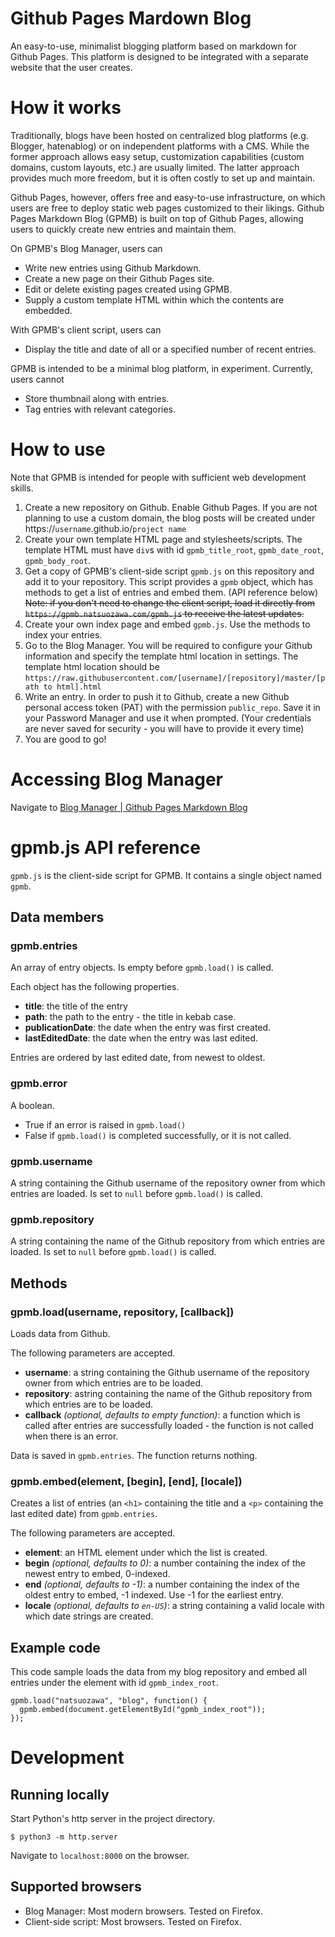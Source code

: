 # Github Pages Mardown Blog

An easy-to-use, minimalist blogging platform based on markdown for Github Pages.
This platform is designed to be integrated with a separate website that the user creates.

# How it works

Traditionally, blogs have been hosted on centralized blog platforms (e.g. Blogger, hatenablog) or on independent platforms with a CMS. While the former approach allows easy setup, customization capabilities (custom domains, custom layouts, etc.) are usually limited. The latter approach provides much more freedom, but it is often costly to set up and maintain.

Github Pages, however, offers free and easy-to-use infrastructure, on which users are free to deploy static web pages customized to their likings. Github Pages Markdown Blog (GPMB) is built on top of Github Pages, allowing users to quickly create new entries and maintain them.

On GPMB's Blog Manager, users can 
* Write new entries using Github Markdown.
* Create a new page on their Github Pages site.
* Edit or delete existing pages created using GPMB.
* Supply a custom template HTML within which the contents are embedded.

With GPMB's client script, users can
* Display the title and date of all or a specified number of recent entries.

GPMB is intended to be a minimal blog platform, in experiment. Currently, users cannot
* Store thumbnail along with entries.
* Tag entries with relevant categories.

# How to use 

Note that GPMB is intended for people with sufficient web development skills. 

1. Create a new repository on Github. Enable Github Pages. If you are not planning to use a custom domain, the blog posts will be created under https://`username`.github.io/`project name`
2. Create your own template HTML page and stylesheets/scripts. The template HTML must have `div`s with id `gpmb_title_root`, `gpmb_date_root`, `gpmb_body_root`.
3. Get a copy of GPMB's client-side script `gpmb.js` on this repository and add it to your repository. This script provides a `gpmb` object, which has methods to get a list of entries and embed them. (API reference below) ~~Note: if you don't need to change the client script, load it directly from `https://gpmb.natsuozawa.com/gpmb.js` to receive the latest updates.~~
4. Create your own index page and embed `gpmb.js`. Use the methods to index your entries.
5. Go to the Blog Manager. You will be required to configure your Github information and specify the template html location in settings. The template html location should be `https://raw.githubusercontent.com/[username]/[repository]/master/[path to html].html`
6. Write an entry. In order to push it to Github, create a new Github personal access token (PAT) with the permission `public_repo`. Save it in your Password Manager and use it when prompted. (Your credentials are never saved for security - you will have to provide it every time)
7. You are good to go!

# Accessing Blog Manager

Navigate to [Blog Manager | Github Pages Markdown Blog](https://gpmb.natsuozawa.com)

# gpmb.js API reference

`gpmb.js` is the client-side script for GPMB. It contains a single object named `gpmb`.

## Data members 

### gpmb.entries
An array of entry objects. Is empty before `gpmb.load()` is called.

Each object has the following properties.

* **title**: the title of the entry
* **path**: the path to the entry - the title in kebab case.
* **publicationDate**: the date when the entry was first created.
* **lastEditedDate**: the date when the entry was last edited.

Entries are ordered by last edited date, from newest to oldest.

### gpmb.error

A boolean. 

* True if an error is raised in `gpmb.load()`
* False if `gpmb.load()` is completed successfully, or it is not called.

### gpmb.username

A string containing the Github username of the repository owner from which entries are loaded. Is set to `null` before `gpmb.load()` is called.

### gpmb.repository

A string containing the name of the Github repository from which entries are loaded. Is set to `null` before `gpmb.load()` is called.

## Methods

### gpmb.load(username, repository, [callback])

Loads data from Github.

The following parameters are accepted.

* **username**: a string containing the Github username of the repository owner from which entries are to be loaded.
* **repository**: astring containing the name of the Github repository from which entries are to be loaded.
* **callback** *(optional, defaults to empty function)*: a function which is called after entries are successfully loaded - the function is not called when there is an error.

Data is saved in `gpmb.entries`. The function returns nothing.

### gpmb.embed(element, [begin], [end], [locale])

Creates a list of entries (an `<h1>` containing the title and a `<p>` containing the last edited date) from `gpmb.entries`.

The following parameters are accepted.

* **element**: an HTML element under which the list is created.
* **begin** *(optional, defaults to 0)*: a number containing the index of the newest entry to embed, 0-indexed.
* **end** *(optional, defaults to -1)*: a number containing the index of the oldest entry to embed, -1 indexed. Use -1 for the earliest entry.
* **locale** *(optional, defaults to `en-US`)*: a string containing a valid locale with which date strings are created.

## Example code 
This code sample loads the data from my blog repository and embed all entries under the element with id `gpmb_index_root`.

```
gpmb.load("natsuozawa", "blog", function() {
  gpmb.embed(document.getElementById("gpmb_index_root"));
});
```

# Development 

## Running locally 

Start Python's http server in the project directory.

```
$ python3 -m http.server
```

Navigate to `localhost:8000` on the browser.

## Supported browsers

* Blog Manager: Most modern browsers. Tested on Firefox.
* Client-side script: Most browsers. Tested on Firefox.
